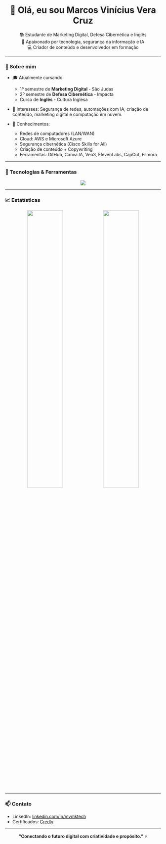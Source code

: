 <h1 align="center">👋 Olá, eu sou Marcos Vinícius Vera Cruz</h1>

<p align="center">
  📚 Estudante de Marketing Digital, Defesa Cibernética e Inglês <br>
  🚀 Apaixonado por tecnologia, segurança da informação e IA <br>
  💻 Criador de conteúdo e desenvolvedor em formação
</p>

---

### 📌 Sobre mim

- 🎓 Atualmente cursando:
  - 1º semestre de **Marketing Digital** - São Judas
  - 2º semestre de **Defesa Cibernética** - Impacta
  - Curso de **Inglês** - Cultura Inglesa

- 🔐 Interesses: Segurança de redes, automações com IA, criação de conteúdo, marketing digital e computação em nuvem.

- 🧠 Conhecimentos:
  - Redes de computadores (LAN/WAN)
  - Cloud: AWS e Microsoft Azure
  - Segurança cibernética (Cisco Skills for All)
  - Criação de conteúdo + Copywriting
  - Ferramentas: GitHub, Canva IA, Veo3, ElevenLabs, CapCut, Filmora

---

### 🧰 Tecnologias & Ferramentas

<div align="center">
  <img src="https://skillicons.dev/icons?i=linux,windows,python,github,aws,azure,vscode,figma,canva,capcut" />
</div>

---

### 📈 Estatísticas

<p align="center">
  <img width="48%" src="https://github-readme-stats.vercel.app/api?username=mvmktech&show_icons=true&theme=radical" />
  <img width="48%" src="https://github-readme-streak-stats.herokuapp.com?user=mvmktech&theme=radical" />
</p>

---

### 📫 Contato

- LinkedIn: [linkedin.com/in/mvmktech](https://www.linkedin.com/in/mvmktech/)
- Certificados: [Credly](https://www.credly.com/users/marcos-vinicius-vera-cruz/badges)

---

<p align="center">
  <b>"Conectando o futuro digital com criatividade e propósito."</b> ⚡
</p>
